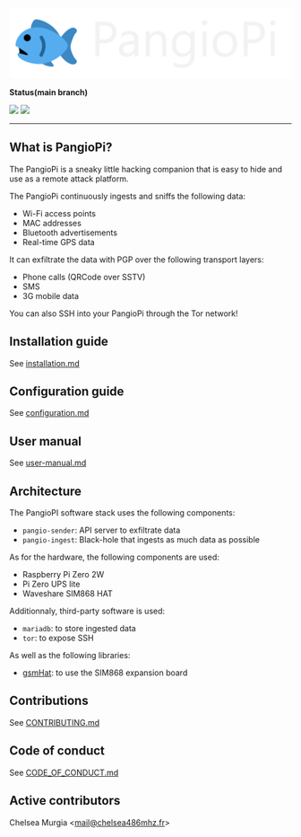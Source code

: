 ![](./docs/logo.png)

**Status(main branch)**

![](https://img.shields.io/badge/maintained-yes-green) ![](https://img.shields.io/badge/license-MIT-blue) 

---

## What is PangioPi?

The PangioPi is a sneaky little hacking companion that is easy to hide and use as a remote attack platform.

The PangioPi continuously ingests and sniffs the following data:
- Wi-Fi access points
- MAC addresses
- Bluetooth advertisements
- Real-time GPS data

It can exfiltrate the data with PGP over the following transport layers:
- Phone calls (QRCode over SSTV)
- SMS
- 3G mobile data

You can also SSH into your PangioPi through the Tor network!

## Installation guide

See [installation.md](./docs/installation.md)

## Configuration guide

See [configuration.md](./docs/configuration.md)

## User manual

See [user-manual.md](./docs/user-manual.md)

## Architecture

The PangioPI software stack uses the following components:
- `pangio-sender`: API server to exfiltrate data
- `pangio-ingest`: Black-hole that ingests as much data as possible

As for the hardware, the following components are used:
- Raspberry Pi Zero 2W
- Pi Zero UPS lite
- Waveshare SIM868 HAT

Additionnaly, third-party software is used:
- `mariadb`: to store ingested data
- `tor`: to expose SSH

As well as the following libraries:
- [gsmHat](https://github.com/Civlo85/gsmHat): to use the SIM868 expansion board

## Contributions

See [CONTRIBUTING.md](./CONTRIBUTING.md)

## Code of conduct

See [CODE_OF_CONDUCT.md](./CODE_OF_CONDUCT.md)

## Active contributors

Chelsea Murgia <[mail@chelsea486mhz.fr](mailto:mail@chelsea486mhz.fr)>